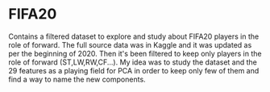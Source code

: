 # FIFA20
Contains a filtered dataset to explore and study about FIFA20 players in the role of forward.
The full source data was in Kaggle and it was updated as per the beginning of 2020.
Then it's been filtered to keep only players in the role of forward (ST,LW,RW,CF...).
My idea was to study the dataset and the 29 features as a playing field for PCA in order to keep only few of them and find a way to name the new components.

